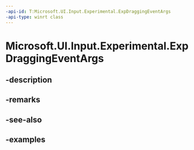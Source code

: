 ```yaml
---
-api-id: T:Microsoft.UI.Input.Experimental.ExpDraggingEventArgs
-api-type: winrt class
---
```


# Microsoft.UI.Input.Experimental.ExpDraggingEventArgs

<!--
public sealed class ExpDraggingEventArgs
-->


## -description

## -remarks

## -see-also

## -examples


